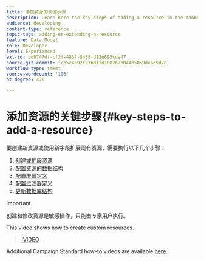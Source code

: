 ```yaml
---
title: 添加资源的关键步骤
description: Learn here the key steps of adding a resource in the Adobe Campaign data model.
audience: developing
content-type: reference
topic-tags: adding-or-extending-a-resource
feature: Data Model
role: Developer
level: Experienced
exl-id: bd9747df-cf2f-4837-8438-d12e695cda47
source-git-commit: fcb5c4a92f23bdffd1082b7b044b5859dead9d70
workflow-type: tm+mt
source-wordcount: '105'
ht-degree: 47%

---
```


# 添加资源的关键步骤{#key-steps-to-add-a-resource}

要创建新资源或使用新字段扩展现有资源，需要执行以下几个步骤：

1. [创建或扩展资源](../../developing/using/creating-or-extending-the-resource.md)
1. [配置资源的数据结构](../../developing/using/configuring-the-resource-s-data-structure.md)
1. [配置屏幕定义](../../developing/using/configuring-the-screen-definition.md)
1. [配置过滤器定义](../../developing/using/configuring-filter-definition.md)
1. [更新数据库结构](../../developing/using/updating-the-database-structure.md)

>[!IMPORTANT]
>
>创建和修改资源是敏感操作，只能由专家用户执行。

This video shows how to create custom resources.

>[!VIDEO](https://video.tv.adobe.com/v/27715?quality=9&captions=eng)

Additional Campaign Standard how-to videos are available [here](https://experienceleague.adobe.com/docs/campaign-standard-learn/tutorials/overview.html?lang=zh-Hans).
